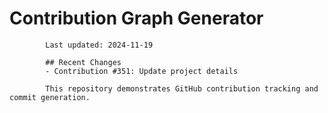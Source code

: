# Contribution Graph Generator
            
            Last updated: 2024-11-19
            
            ## Recent Changes
            - Contribution #351: Update project details
            
            This repository demonstrates GitHub contribution tracking and commit generation.
        